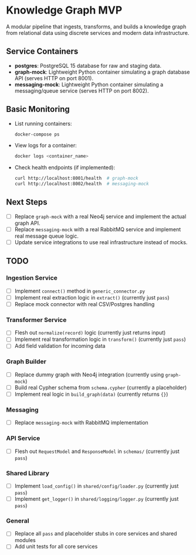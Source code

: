 # Knowledge Graph MVP

A modular pipeline that ingests, transforms, and builds a knowledge graph from relational data using discrete services and modern data infrastructure.

## Service Containers

- **postgres**: PostgreSQL 15 database for raw and staging data.
- **graph-mock**: Lightweight Python container simulating a graph database API (serves HTTP on port 8001).
- **messaging-mock**: Lightweight Python container simulating a messaging/queue service (serves HTTP on port 8002).

## Basic Monitoring

- List running containers:
  ```sh
  docker-compose ps
  ```
- View logs for a container:
  ```sh
  docker logs <container_name>
  ```
- Check health endpoints (if implemented):
  ```sh
  curl http://localhost:8001/health  # graph-mock
  curl http://localhost:8002/health  # messaging-mock
  ```

## Next Steps

- [ ] Replace `graph-mock` with a real Neo4j service and implement the actual graph API.
- [ ] Replace `messaging-mock` with a real RabbitMQ service and implement real message queue logic.
- [ ] Update service integrations to use real infrastructure instead of mocks.

## TODO

### Ingestion Service
- [ ] Implement `connect()` method in `generic_connector.py`
- [ ] Implement real extraction logic in `extract()` (currently just `pass`)
- [ ] Replace mock connector with real CSV/Postgres handling

### Transformer Service
- [ ] Flesh out `normalize(record)` logic (currently just returns input)
- [ ] Implement real transformation logic in `transform()` (currently just `pass`)
- [ ] Add field validation for incoming data

### Graph Builder
- [ ] Replace dummy graph with Neo4j integration (currently using `graph-mock`)
- [ ] Build real Cypher schema from `schema.cypher` (currently a placeholder)
- [ ] Implement real logic in `build_graph(data)` (currently returns `{}`)

### Messaging
- [ ] Replace `messaging-mock` with RabbitMQ implementation

### API Service
- [ ] Flesh out `RequestModel` and `ResponseModel` in `schemas/` (currently just `pass`)

### Shared Library
- [ ] Implement `load_config()` in `shared/config/loader.py` (currently just `pass`)
- [ ] Implement `get_logger()` in `shared/logging/logger.py` (currently just `pass`)

### General
- [ ] Replace all `pass` and placeholder stubs in core services and shared modules
- [ ] Add unit tests for all core services 